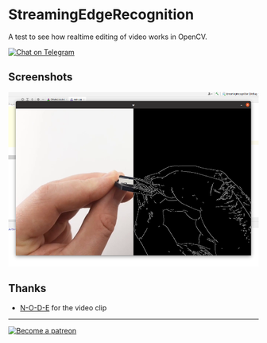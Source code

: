 # StreamingEdgeRecognition
A test to see how realtime editing of video works in OpenCV.

[![Chat on Telegram](https://img.shields.io/badge/Chat%20on-Telegram-brightgreen.svg)](https://t.me/EmmanuelsApps)  

## Screenshots
<img src="screen.png" data-canonical-src="screen.png" height="350" />

## Thanks 
* [N-O-D-E](https://n-o-d-e.net) for the video clip

----
<a class="imgpatreon" href="https://www.patreon.com/emmanuelmess" target="_blank">
<img alt="Become a patreon" src="https://user-images.githubusercontent.com/10991116/56376378-07065400-61de-11e9-9583-8ff2148aa41c.png" width=150px></a>
